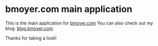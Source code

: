 # bmoyer.com main application

This is the main application for 
[bmoyer.com](http://bmoyer.com/)
You can also check out my blog:
[blog.bmoyer.com](http://blog.bmoyer.com/)

Thanks for taking a look!
